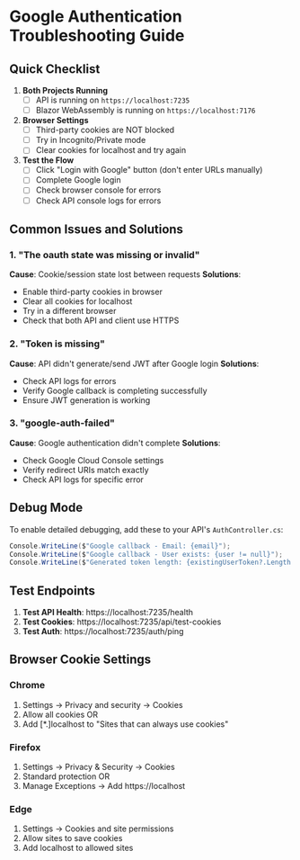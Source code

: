 # Google Authentication Troubleshooting Guide

## Quick Checklist

1. **Both Projects Running**
   - [ ] API is running on `https://localhost:7235`
   - [ ] Blazor WebAssembly is running on `https://localhost:7176`

2. **Browser Settings**
   - [ ] Third-party cookies are NOT blocked
   - [ ] Try in Incognito/Private mode
   - [ ] Clear cookies for localhost and try again

3. **Test the Flow**
   - [ ] Click "Login with Google" button (don't enter URLs manually)
   - [ ] Complete Google login
   - [ ] Check browser console for errors
   - [ ] Check API console logs for errors

## Common Issues and Solutions

### 1. "The oauth state was missing or invalid"
**Cause**: Cookie/session state lost between requests
**Solutions**:
- Enable third-party cookies in browser
- Clear all cookies for localhost
- Try in a different browser
- Check that both API and client use HTTPS

### 2. "Token is missing"
**Cause**: API didn't generate/send JWT after Google login
**Solutions**:
- Check API logs for errors
- Verify Google callback is completing successfully
- Ensure JWT generation is working

### 3. "google-auth-failed"
**Cause**: Google authentication didn't complete
**Solutions**:
- Check Google Cloud Console settings
- Verify redirect URIs match exactly
- Check API logs for specific error

## Debug Mode

To enable detailed debugging, add these to your API's `AuthController.cs`:

```csharp
Console.WriteLine($"Google callback - Email: {email}");
Console.WriteLine($"Google callback - User exists: {user != null}");
Console.WriteLine($"Generated token length: {existingUserToken?.Length ?? 0}");
```

## Test Endpoints

1. **Test API Health**: https://localhost:7235/health
2. **Test Cookies**: https://localhost:7235/api/test-cookies
3. **Test Auth**: https://localhost:7235/auth/ping

## Browser Cookie Settings

### Chrome
1. Settings → Privacy and security → Cookies
2. Allow all cookies OR
3. Add [*.]localhost to "Sites that can always use cookies"

### Firefox
1. Settings → Privacy & Security → Cookies
2. Standard protection OR
3. Manage Exceptions → Add https://localhost

### Edge
1. Settings → Cookies and site permissions
2. Allow sites to save cookies
3. Add localhost to allowed sites 